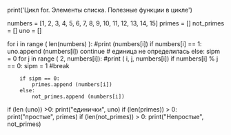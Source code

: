 print('Цикл for. Элементы списка. Полезные функции в цикле')



numbers =   [1, 2, 3, 4, 5, 6, 7, 8, 9, 10, 11, 12, 13, 14, 15]
primes = []
not_primes = []
uno = []

for i in range ( len(numbers) ):
    #print (numbers[i])
    if numbers[i] == 1:
        uno.append (numbers[i])
        continue # единица не определилась
    else:
        sipm = 0
        for j in range ( 2, numbers[i]):
            #print ( i, j, numbers[i])
            if numbers[i] % j == 0:
                sipm = 1
                #break

        if sipm == 0:
            primes.append (numbers[i])
        else:
            not_primes.append (numbers[i])

if  (len (uno)) >0:
    print("единички", uno)
if  (len(primes)) > 0:
    print("простые", primes)
if  (len(not_primes)) > 0:
    print("Непростые", not_primes)







